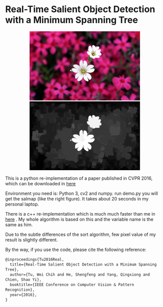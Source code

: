# Real-Time Salient Object Detection with a Minimum Spanning Tree
<p align="center">
  <img src="0027.png" width="350" title="input">
  <img src="salmap.png" width="350" alt="salmap">
</p>

This is a python re-implementation of a paper published in CVPR 2016, which can be downloaded in [here](https://ieeexplore.ieee.org/document/7780625)

Environment you need is: Python 3, cv2 and numpy. run demo.py you will get the salmap (like the right figure). It takes about 20 seconds in my personal laptop.

There is a c++ re-implementation which is much much faster than me in [here](https://github.com/lhaof/Real-Time-Salient-Object-Detection-with-a-Minimum-Spanning-Tree) . My whole algorithm is based on this and the variable name is the same as him.

Due to the subtle differences of the sort algorithm, few pixel value of my result is slightly different.

By the way, if you use the code, please cite the following reference:
```
@inproceedings{Tu2016Real,
  title={Real-Time Salient Object Detection with a Minimum Spanning Tree},
  author={Tu, Wei Chih and He, Shengfeng and Yang, Qingxiong and Chien, Shao Yi},
  booktitle={IEEE Conference on Computer Vision & Pattern Recognition},
  year={2016},
}
```
